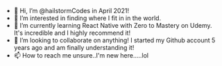 - 👋 Hi, I’m @hailstormCodes in April 2021!
- 👀 I’m interested in finding where I fit in in the world.
- 🌱 I’m currently learning React Native with Zero to Mastery on Udemy. It's incredible and I highly recommend it!
- 💞️ I’m looking to collaborate on anything! I started my Github account 5 years ago and am finally understanding it!
- 📫 How to reach me unsure..I'm new here.....lol

<!---
hailstormCodes/hailstormCodes is a ✨ special ✨ repository because its `README.md` (this file) appears on your GitHub profile.
You can click the Preview link to take a look at your changes.
--->
